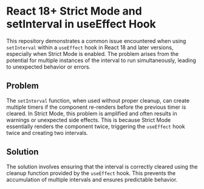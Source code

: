 # React 18+ Strict Mode and setInterval in useEffect Hook

This repository demonstrates a common issue encountered when using `setInterval` within a `useEffect` hook in React 18 and later versions, especially when Strict Mode is enabled.  The problem arises from the potential for multiple instances of the interval to run simultaneously, leading to unexpected behavior or errors.

## Problem

The `setInterval` function, when used without proper cleanup, can create multiple timers if the component re-renders before the previous timer is cleared. In Strict Mode, this problem is amplified and often results in warnings or unexpected side effects.  This is because Strict Mode essentially renders the component twice, triggering the `useEffect` hook twice and creating two intervals.

## Solution

The solution involves ensuring that the interval is correctly cleared using the cleanup function provided by the `useEffect` hook. This prevents the accumulation of multiple intervals and ensures predictable behavior.
